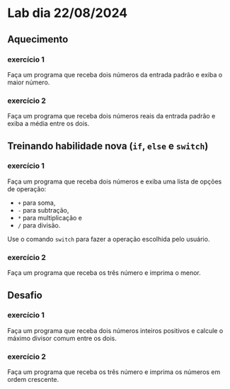 # Lab dia 22/08/2024

## Aquecimento

### exercício 1
Faça um programa que receba dois números da entrada padrão e exiba o maior número.

### exercício 2
Faça um programa que receba dois números reais da entrada padrão e exiba a média entre os dois.


## Treinando habilidade nova (`if`, `else` e `switch`)

### exercício 1
Faça um programa que receba dois números e exiba uma lista de opções de operação:  
- `+` para soma, 
- `-` para subtração, 
- `*` para multiplicação e 
- `/` para divisão.

Use o comando `switch` para fazer a operação escolhida pelo usuário.

### exercício 2
Faça um programa que receba os três número e imprima o menor.

## Desafio

### exercício 1
Faça um programa que receba dois números inteiros positivos e calcule o máximo divisor comum entre os dois.

### exercício 2
Faça um programa que receba os três número e imprima os números em ordem crescente.



